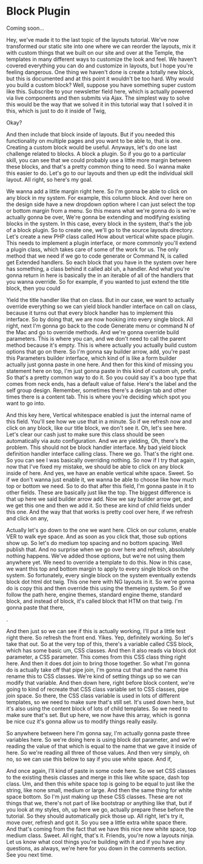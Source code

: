 # Block Plugin

Coming soon...

Hey, we've made it to the last topic of the layouts tutorial. We've now transformed
our static site into one where we can reorder the layouts, mix it with custom things
that we built on our site and over at the Temple, the templates in many different
ways to customize the look and feel. We haven't covered everything you can do and
customize in layouts, but I hope you're feeling dangerous. One thing we haven't done
is create a totally new block, but this is documented and at this point it wouldn't
be too hard. Why would you build a custom block? Well, suppose you have something
super custom like this. Subscribe to your newsletter field here, which is actually
powered via live components and then submits via Ajax. The simplest way to solve this
would be the way that we solved it in this tutorial way that I solved it in this,
which is just to do it inside of Twig,

Okay?

And then include that block inside of layouts. But if you needed this functionality
on multiple pages and you want to be able to, that is one. Creating a custom block
would be useful. Anyways, let's do one last challenge related to blocks. A block a
plugin. So if you go to a particular skill, you can see that we could probably use a
little more margin between these blocks, and that's a pretty common thing to need. So
I wanna make this easier to do. Let's go to our layouts and then up edit the
individual skill layout. All right, so here's my goal.

We wanna add a little margin right here. So I'm gonna be able to click on any block
in my system. For example, this column block. And over here on the design side have a
new dropdown option where I can just select the top or bottom margin from a menu. So
this means what we're gonna do is we're actually gonna be over, We're gonna be
extending and modifying existing blocks in the system. In this case, every block in
the system, that's the job of a block plugin. So to create one, we'll go to the
source layouts directory. Let's create a new PHP class called How about vertical
white space plugin. This needs to implement a plugin interface, or more commonly
you'll extend a plugin class, which takes care of some of the work for us. The only
method that we need if we go to code generate or Command N, is called get Extended
handlers. So each block that you have in the system over here has something, a class
behind it called abl uh, a handler. And what you're gonna return in here is basically
the in an iterable of all of the handlers that you wanna override. So for example, if
you wanted to just extend the title block, then you could

Yield the title handler like that on class. But in our case, we want to actually
override everything so we can yield block handler interface on call on class, because
it turns out that every block handler has to implement this interface. So by doing
that, we are now hooking into every single block. All right, next I'm gonna go back
to the code Generate menu or command N of the Mac and go to override methods. And
we're gonna override build parameters. This is where you can, and we don't need to
call the parent method because it's empty. This is where actually you actually build
custom options that go on there. So I'm gonna say builder arrow, add, you're past
this Parameters builder interface, which kind of is like a form builder actually just
gonna paste in one here. And then for this kind of missing you statement here on top,
I'm just gonna paste in this kind of custom uh, prefix. So that's a pretty common way
to do it. So you could say it's a boo type that comes from neck ends, has a default
value of false. Here's the label and the self group design. Remember, sometimes
there's a design tab and other times there is a content tab. This is where you're
deciding which spot you want to go into.

And this key here, Vertical whitespace enabled is just the internal name of this
field. You'll see how we use that in a minute. So if we refresh now and click on any
block, like our title block, we don't see it. Oh, let's see here. Let's clear our
cash just to make sure this class should be seen automatically via auto
configuration. And we are yielding, Oh, there's the problem. This should not be block
handler interface. My bad yield block definition handler interface calling class.
There we go. That's the right one. So you can see I was basically overriding nothing.
So now if I try that again, now that I've fixed my mistake, we should be able to
click on any block inside of here. And yes, we have an enable vertical white space.
Sweet. So if we don't wanna just enable it, we wanna be able to choose like how much
top or bottom we need. So to do that after this field, I'm gonna paste in it to other
fields. These are basically just like the top. The biggest difference is that up here
we said builder arrow add. Now we say builder arrow get, and we get this one and then
we add it. So these are kind of child fields under this one. And the way that that
works is pretty cool over here, if we refresh and click on any,

Actually let's go down to the one we want here. Click on our column, enable VER to
walk eye space. And as soon as you click that, those sub options show up. So let's do
medium top spacing and no bottom spacing. Well publish that. And no surprise when we
go over here and refresh, absolutely nothing happens. We've added those options, but
we're not using them anywhere yet. We need to override a template to do this. Now in
this case, we want this top and bottom margin to apply to every single block on the
system. So fortunately, every single block on the system eventually extends block dot
html dot twig. This one here with NG layouts in it. So we're gonna do is copy this
and then override this using the themeing system. So if we follow the path here,
engine themes, standard engine theme, standard block, and instead of block, it's
called block that HTM on that twig. I'm gonna paste that there,

<affirmative>.

And then just so we can see if this is actually working, I'll put a little test right
there. So refresh the front end. Yikes. Yep, definitely working. So let's take that
out. So at the very top of this, there's a variable called CSS block, which has some
basic um, CSS classes. And then it also reads via block dot parameter, a CSS
parameter. This comes from this CSS class thing right here. And then it does dot join
to bring those together. So what I'm gonna do is actually take off that pipe join,
I'm gonna cut that and the name this rename this to CSS classes. We're kind of
setting things up so we can modify that variable. And then down here, right before
block content, we're going to kind of recreate that CSS class variable set to CSS
classes, pipe join space. So there, the CSS class variable is used in lots of
different templates, so we need to make sure that's still set. It's used down here,
but it's also using the content block of lots of child templates. So we need to make
sure that's set. But up here, we now have this array, which is gonna be nice cuz it's
gonna allow us to modify things really easily.

So anywhere between here I'm gonna say, I'm actually gonna paste three variables
here. So we're doing here is using block dot parameter, and we're reading the value
of that which is equal to the name that we gave it inside of here. So we're reading
all three of those values. And then very simply, oh no, so we can use this below to
say if you use white space. And if,

And once again, I'll kind of paste in some code here. So we set CSS classes to the
existing thesis classes and merge in this like white space, dash top class. Um, and
then this white space top is going to be equal to just like the string, like none
small, medium or large. And then the same thing for white space bottom. So I'm just
making up these CSS classes. These are not things that we, there's not part of like
bootstrap or anything like that, but if you look at my styles, oh, up here we go,
actually prepare these before the tutorial. So they should automatically pick those
up. All right, let's try it, move over, refresh and got it. So you see a little extra
white space there. And that's coming from the fact that we have this nice new white
space, top medium class. Sweet. All right, that's it. Friends, you're now a layouts
ninja. Let us know what cool things you're building with it and if you have any
questions, as always, we're here for you down in the comments section. See you next
time.


